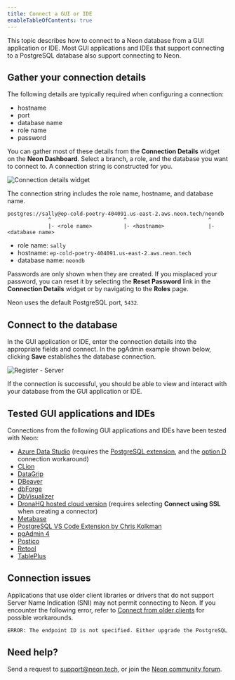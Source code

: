 ```yaml
---
title: Connect a GUI or IDE
enableTableOfContents: true
---
```


This topic describes how to connect to a Neon database from a GUI application or IDE. Most GUI applications and IDEs that support connecting to a PostgreSQL database also support connecting to Neon.

## Gather your connection details

The following details are typically required when configuring a connection:

- hostname
- port
- database name
- role name
- password

You can gather most of these details from the **Connection Details** widget on the **Neon Dashboard**. Select a branch, a role, and the database you want to connect to. A connection string is constructed for you.

![Connection details widget](/docs/connect/connection_details.png)

The connection string includes the role name, hostname, and database name.

```text
postgres://sally@ep-cold-poetry-404091.us-east-2.aws.neon.tech/neondb
             ^                       ^                          ^
             |- <role name>          |- <hostname>              |- <database name>
```

- role name: `sally`
- hostname: `ep-cold-poetry-404091.us-east-2.aws.neon.tech`
- database name: `neondb`

Passwords are only shown when they are created. If you misplaced your password, you can reset it by selecting the **Reset Password** link in the **Connection Details** widget or by navigating to the **Roles** page.

Neon uses the default PostgreSQL port, `5432`.

## Connect to the database

In the GUI application or IDE, enter the connection details into the appropriate fields and connect. In the pgAdmin example shown below, clicking **Save** establishes the database connection.

![Register - Server](/docs/connect/pgadmin4.png)

If the connection is successful, you should be able to view and interact with your database from the GUI application or IDE.

## Tested GUI applications and IDEs

Connections from the following GUI applications and IDEs have been tested with Neon:

- [Azure Data Studio](https://azure.microsoft.com/en-us/products/data-studio/) (requires the [PostgreSQL extension](https://learn.microsoft.com/en-us/sql/azure-data-studio/extensions/postgres-extension?view=sql-server-ver16), and the [option D](/docs/connect/connectivity-issues#d-specify-the-endpoint-id-in-the-password-field) connection workaround)
- [CLion](https://www.jetbrains.com/clion/)
- [DataGrip](https://www.jetbrains.com/datagrip/)
- [DBeaver](https://dbeaver.io/)
- [dbForge](https://www.devart.com/dbforge/)
- [DbVisualizer](https://www.dbvis.com/)
- [DronaHQ hosted cloud version](https://www.dronahq.com/) (requires selecting **Connect using SSL** when creating a connector)
- [Metabase](https://www.metabase.com/)
- [PostgreSQL VS Code Extension by Chris Kolkman](https://marketplace.visualstudio.com/items?itemName=ckolkman.vscode-postgres)
- [pgAdmin 4](https://www.pgadmin.org/)
- [Postico](https://eggerapps.at/postico2/)
- [Retool](https://retool.com/)
- [TablePlus](https://tableplus.com/)

## Connection issues

Applications that use older client libraries or drivers that do not support Server Name Indication (SNI) may not permit connecting to Neon. If you encounter the following error, refer to [Connect from older clients](/docs/connect/connectivity-issues) for possible workarounds.

```txt
ERROR: The endpoint ID is not specified. Either upgrade the PostgreSQL client library (libpq) for SNI support or pass the endpoint ID (the first part of the domain name) as a parameter: '&options=project%3D'. See [https://neon.tech/sni](https://neon.tech/sni) for more information.
```

## Need help?

Send a request to [support@neon.tech](mailto:support@neon.tech), or join the [Neon community forum](https://community.neon.tech/).
